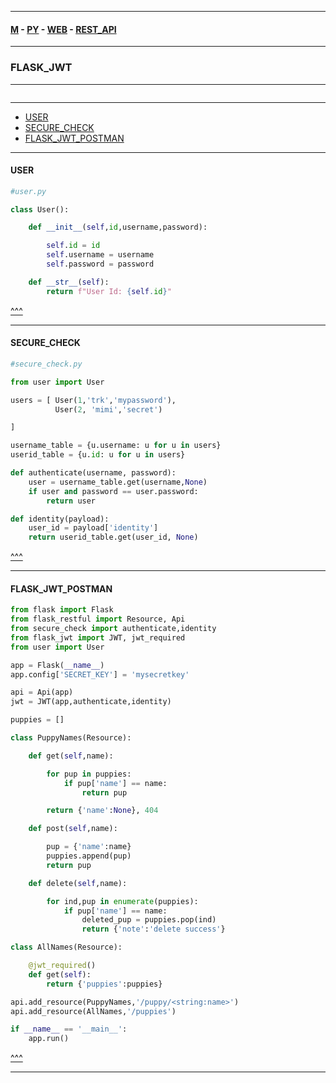 
---

#### [M](https://github.com/ttltrk/TTT/blob/master/menu.md) - [PY](https://github.com/ttltrk/TTT/blob/master/PY/PY.md) - [WEB](https://github.com/ttltrk/TTT/blob/master/PY/WEB/WEB.md) - [REST_API](https://github.com/ttltrk/TTT/blob/master/PY/WEB/REST_API/REST_API.md)

---

### FLASK_JWT

---

```

```

---

* [USER](#USER)
* [SECURE_CHECK](#SECURE_CHECK)
* [FLASK_JWT_POSTMAN](#FLASK_JWT_POSTMAN)

---

#### USER

```py
#user.py

class User():

    def __init__(self,id,username,password):

        self.id = id
        self.username = username
        self.password = password

    def __str__(self):
        return f"User Id: {self.id}"
```

[^^^](#FLASK_JWT)

---

#### SECURE_CHECK

```py
#secure_check.py

from user import User

users = [ User(1,'trk','mypassword'),
          User(2, 'mimi','secret')

]

username_table = {u.username: u for u in users}
userid_table = {u.id: u for u in users}

def authenticate(username, password):
    user = username_table.get(username,None)
    if user and password == user.password:
        return user

def identity(payload):
    user_id = payload['identity']
    return userid_table.get(user_id, None)
```

[^^^](#FLASK_JWT)

---

#### FLASK_JWT_POSTMAN

```py
from flask import Flask
from flask_restful import Resource, Api
from secure_check import authenticate,identity
from flask_jwt import JWT, jwt_required
from user import User

app = Flask(__name__)
app.config['SECRET_KEY'] = 'mysecretkey'

api = Api(app)
jwt = JWT(app,authenticate,identity)

puppies = []

class PuppyNames(Resource):

    def get(self,name):

        for pup in puppies:
            if pup['name'] == name:
                return pup

        return {'name':None}, 404

    def post(self,name):

        pup = {'name':name}
        puppies.append(pup)
        return pup

    def delete(self,name):

        for ind,pup in enumerate(puppies):
            if pup['name'] == name:
                deleted_pup = puppies.pop(ind)
                return {'note':'delete success'}

class AllNames(Resource):

    @jwt_required()
    def get(self):
        return {'puppies':puppies}

api.add_resource(PuppyNames,'/puppy/<string:name>')
api.add_resource(AllNames,'/puppies')

if __name__ == '__main__':
    app.run()
```

[^^^](#FLASK_JWT)

---
